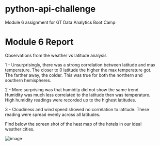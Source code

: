 # python-api-challenge
Module 6 assignment for GT Data Analytics Boot Camp
# Module 6 Report
Observations from the weather vs latitude analysis

1 - Unsurprisingly, there was a strong correlation between latitude and max temperature.  The closer to 0 latitude the higher the max temperature got.  The farther away, the colder.  This was true for both the northern and southern hemispheres.

2 - More surprising was that humidity did not show the same trend.  Humidity was much less correlated to the latitude then was temperature.  High humidity readings were recorded up to the highest latitudes.

3 - Cloudiness and wind speed showed no correlation to latitude.  These reading were spread evenly across all latitudes.


Find below the screen shot of the heat map of the hotels in our ideal weather cities.

![image](https://user-images.githubusercontent.com/104788059/183319418-2faace87-234a-4382-8ba1-2b9b25892bb8.png)
